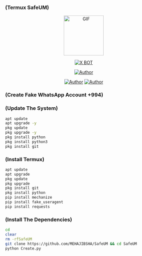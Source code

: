 ### (Termux SafeUM)


<p align="center">
<img src="https://d.top4top.io/p_1837luigd0.gif" alt="GIF" width="128" height="128"/>
</p>
<p align="center">
<a href="#"><img title="X BOT" src="https://img.shields.io/badge/Dark-Bot-blue?colorA=%23ff0000&colorB=%23017e40&style=for-the-badge"></a>
</p>
<p align="center">
<a href="https://github.com/MEHAJIBSHA"><img title="Author" src="https://img.shields.io/badge/Author-MrDevils-orange.svg?style=for-the-badge&logo=github"></a>
</p>
<p align="center">
<a href="https://github.com/techgod143/SafeUM"><img title="Author" src="https://img.shields.io/badge/Author-MrDevils-orange.svg?style=for-the-badge&logo=github"></a>
 <a href="https://github.com/younis-dgk/SafeUM"><img title="Author" src="https://img.shields.io/badge/Author-MrDevils-orange.svg?style=for-the-badge&logo=github"></a>
</p>





### (Create Fake WhatsApp Account +994)


### (Update The System)

````bash
apt update
apt upgrade -y
pkg update 
pkg upgrade -y
pkg install python
pkg install python3
pkg install git
````


### (Install Termux)
 
 
````bash
apt update
apt upgrade
pkg update
pkg upgrade
pkg install git
pkg install python
pip install mechanize
pip install fake_useragent
pip install requests
````


 ### (Install The Dependencies)

 
````bash
cd
clear
rm -rfSafeUM
git clone https://github.com/MEHAJIBSHA/SafeUM && cd SafeUM
python Create.py
````

